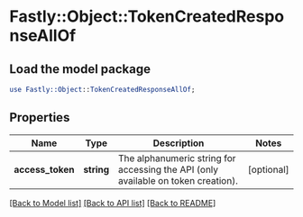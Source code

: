 # Fastly::Object::TokenCreatedResponseAllOf

## Load the model package
```perl
use Fastly::Object::TokenCreatedResponseAllOf;
```

## Properties
Name | Type | Description | Notes
------------ | ------------- | ------------- | -------------
**access_token** | **string** | The alphanumeric string for accessing the API (only available on token creation). | [optional] 

[[Back to Model list]](../README.md#documentation-for-models) [[Back to API list]](../README.md#documentation-for-api-endpoints) [[Back to README]](../README.md)


